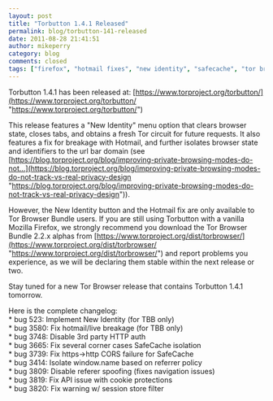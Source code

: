 ```yaml
---
layout: post
title: "Torbutton 1.4.1 Released"
permalink: blog/torbutton-141-released
date: 2011-08-28 21:41:51
author: mikeperry
category: blog
comments: closed
tags: ["firefox", "hotmail fixes", "new identity", "safecache", "tor browser", "tor browser bundle", "torbutton"]
---
```


Torbutton 1.4.1 has been released at: [https://www.torproject.org/torbutton/](https://www.torproject.org/torbutton/ "https://www.torproject.org/torbutton/")

This release features a "New Identity" menu option that clears browser state, closes tabs, and obtains a fresh Tor circuit for future requests. It also features a fix for breakage with Hotmail, and further isolates browser state and identifiers to the url bar domain (see [https://blog.torproject.org/blog/improving-private-browsing-modes-do-not...](https://blog.torproject.org/blog/improving-private-browsing-modes-do-not-track-vs-real-privacy-design "https://blog.torproject.org/blog/improving-private-browsing-modes-do-not-track-vs-real-privacy-design")).

However, the New Identity button and the Hotmail fix are only available to Tor Browser Bundle users. If you are still using Torbutton with a vanilla Mozilla Firefox, we strongly recommend you download the Tor Browser Bundle 2.2.x alphas from [https://www.torproject.org/dist/torbrowser/](https://www.torproject.org/dist/torbrowser/ "https://www.torproject.org/dist/torbrowser/") and report problems you experience, as we will be declaring them stable within the next release or two.

Stay tuned for a new Tor Browser release that contains Torbutton 1.4.1 tomorrow.

Here is the complete changelog:  
 \* bug 523: Implement New Identity (for TBB only)  
 \* bug 3580: Fix hotmail/live breakage (for TBB only)  
 \* bug 3748: Disable 3rd party HTTP auth  
 \* bug 3665: Fix several corner cases SafeCache isolation  
 \* bug 3739: Fix https-\>http CORS failure for SafeCache  
 \* bug 3414: Isolate window.name based on referrer policy  
 \* bug 3809: Disable referer spoofing (fixes navigation issues)  
 \* bug 3819: Fix API issue with cookie protections  
 \* bug 3820: Fix warning w/ session store filter
